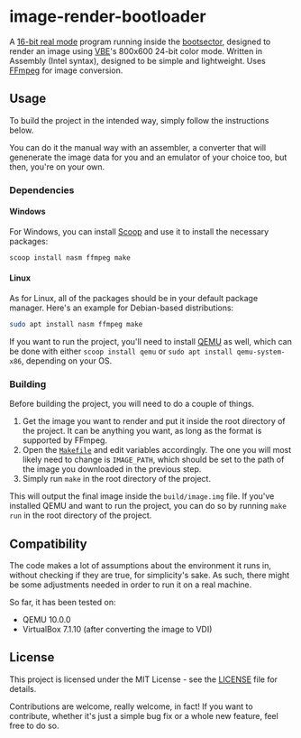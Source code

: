 # image-render-bootloader
A [16-bit real mode](https://en.wikipedia.org/wiki/Real_mode) program running inside the [bootsector](https://en.wikipedia.org/wiki/Boot_sector), designed to render an image using [VBE](https://en.wikipedia.org/wiki/VESA_BIOS_Extensions)'s 800x600 24-bit color mode. Written in Assembly (Intel syntax), designed to be simple and lightweight. Uses [FFmpeg](https://ffmpeg.org/) for image conversion.

## Usage
To build the project in the intended way, simply follow the instructions below.

You can do it the manual way with an assembler, a converter that will genenerate the image data for you and an emulator of your choice too, but then, you're on your own.

### Dependencies
#### Windows
For Windows, you can install [Scoop](https://scoop.sh/) and use it to install the necessary packages:
```powershell
scoop install nasm ffmpeg make
```

#### Linux
As for Linux, all of the packages should be in your default package manager. Here's an example for Debian-based distributions:
```bash
sudo apt install nasm ffmpeg make
```

If you want to run the project, you'll need to install [QEMU](https://www.qemu.org/) as well, which can be done with either `scoop install qemu` or `sudo apt install qemu-system-x86`, depending on your OS.

### Building
Before building the project, you will need to do a couple of things. 

1. Get the image you want to render and put it inside the root directory of the project. It can be anything you want, as long as the format is supported by FFmpeg.
2. Open the [`Makefile`](Makefile) and edit variables accordingly. The one you will most likely need to change is `IMAGE_PATH`, which should be set to the path of the image you downloaded in the previous step.
3. Simply run `make` in the root directory of the project.

This will output the final image inside the `build/image.img` file.
If you've installed QEMU and want to run the project, you can do so by running `make run` in the root directory of the project.

## Compatibility
The code makes a lot of assumptions about the environment it runs in, without checking if they are true, for simplicity's sake. As such, there might be some adjustments needed in order to run it on a real machine.

So far, it has been tested on:
- QEMU 10.0.0
- VirtualBox 7.1.10 (after converting the image to VDI)

## License
This project is licensed under the MIT License - see the [LICENSE](LICENSE) file for details.

Contributions are welcome, really welcome, in fact! If you want to contribute, whether it's just a simple bug fix or a whole new feature, feel free to do so.